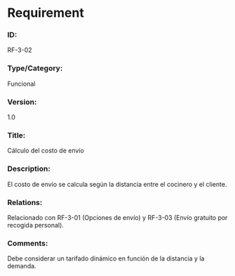 # Requirement

### ID:
RF-3-02

### Type/Category:
Funcional

### Version:
1.0

### Title:
Cálculo del costo de envío

### Description:
El costo de envío se calcula según la distancia entre el cocinero y el cliente.

### Relations:
Relacionado con RF-3-01 (Opciones de envío) y RF-3-03 (Envío gratuito por recogida personal).

### Comments:
Debe considerar un tarifado dinámico en función de la distancia y la demanda.
